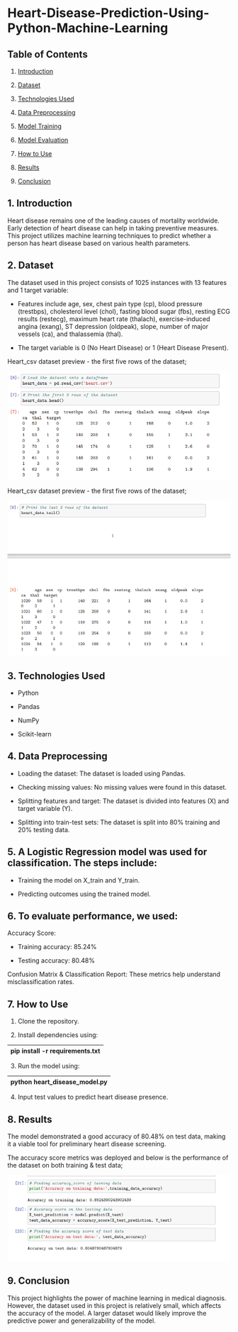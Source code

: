 # Heart-Disease-Prediction-Using-Python-Machine-Learning

## Table of Contents

1. [Introduction](#introduction)

2. [Dataset](#dataset)

3. [Technologies Used](#technologies-used)

4. [Data Preprocessing](#data-preprocessing)

5. [Model Training](#model-training)

6. [Model Evaluation](#model-evaluation)

7. [How to Use](#how-yo-use)

8. [Results](#results)

9. [Conclusion](#conclusion)

## 1. Introduction

Heart disease remains one of the leading causes of mortality worldwide. Early detection of heart disease can help in taking preventive measures. This project utilizes machine learning techniques to predict whether a person has heart disease based on various health parameters.

## 2. Dataset

The dataset used in this project consists of 1025 instances with 13 features and 1 target variable:

- Features include age, sex, chest pain type (cp), blood pressure (trestbps), cholesterol level (chol), fasting blood sugar (fbs), resting ECG results (restecg), maximum heart rate (thalach), exercise-induced angina (exang), ST depression (oldpeak), slope, number of major vessels (ca), and thalassemia (thal).

- The target variable is 0 (No Heart Disease) or 1 (Heart Disease Present).

Heart_csv dataset preview - the first five rows of the dataset;

![image_alt](https://github.com/Shamiso-Tirivanhu/Heart-Disease-Prediction-Using-Python-Machine-Learning/blob/88b71aaf228d64687ccbf00b9aa868783ac3a3ee/A%20data%20preview%20-%20first%205%20rows%20of%20the%20dataset.png)





Heart_csv dataset preview - the first five rows of the dataset;

![image_alt](https://github.com/Shamiso-Tirivanhu/Heart-Disease-Prediction-Using-Python-Machine-Learning/blob/c3f489168359a69a66f45f5c00cab34ba567acfd/A%20data%20preview%20-%20the%20last%20give%20rows%20of%20the%20dataset.png)

## 3. Technologies Used

- Python

- Pandas
  
-  NumPy

- Scikit-learn

## 4. Data Preprocessing

- Loading the dataset: The dataset is loaded using Pandas.

- Checking missing values: No missing values were found in this dataset.

- Splitting features and target: The dataset is divided into features (X) and target variable (Y).

- Splitting into train-test sets: The dataset is split into 80% training and 20% testing data.

## 5. A Logistic Regression model was used for classification. The steps include:

- Training the model on X_train and Y_train.

- Predicting outcomes using the trained model.

## 6. To evaluate performance, we used:

Accuracy Score:

- Training accuracy: 85.24%

- Testing accuracy: 80.48%

Confusion Matrix & Classification Report: These metrics help understand misclassification rates.

## 7. How to Use

1. Clone the repository.

2. Install dependencies using:

 | pip install -r requirements.txt |
|------------------------------------|

3. Run the model using:

| python heart_disease_model.py |
|-------------------------------|

4. Input test values to predict heart disease presence.

## 8. Results

The model demonstrated a good accuracy of 80.48% on test data, making it a viable tool for preliminary heart disease screening.

The accuracy score metrics was deployed and below is the performance of the dataset on both training & test data;

![image_alt](https://github.com/Shamiso-Tirivanhu/Heart-Disease-Prediction-Using-Python-Machine-Learning/blob/894d2c00336f0d6fcf976593dfe3954c32c11b71/Accuracy%20score%20metrics%20-%20performance%20of%20the%20model.png)

## 9. Conclusion

This project highlights the power of machine learning in medical diagnosis. However, the dataset used in this project is relatively small, which affects the accuracy of the model. A larger dataset would likely improve the predictive power and generalizability of the model.
